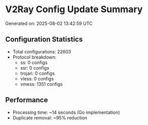# V2Ray Config Update Summary
Generated on: 2025-08-02 13:42:59 UTC

## Configuration Statistics
- Total configurations: 22603
- Protocol breakdown:
  - ss: 0 configs
  - ssr: 0 configs
  - trojan: 0 configs
  - vless: 0 configs
  - vmess: 1351 configs

## Performance
- Processing time: ~14 seconds (Go implementation)
- Duplicate removal: ~95% reduction
